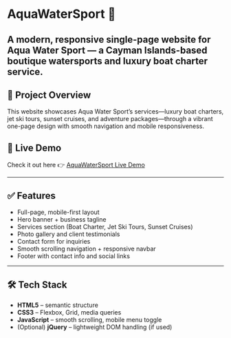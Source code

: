 # AquaWaterSport 🎉

A modern, responsive single-page website for Aqua Water Sport — a Cayman Islands-based boutique watersports and luxury boat charter service.
---

## 🚀 Project Overview

This website showcases Aqua Water Sport’s services—luxury boat charters, jet ski tours, sunset cruises, and adventure packages—through a vibrant one-page design with smooth navigation and mobile responsiveness.

## 🎯 Live Demo

Check it out here 👉 [AquaWaterSport Live Demo](https://darsh372002.github.io/AquaWaterSport/)

---

## ✅ Features

- Full-page, mobile-first layout  
- Hero banner + business tagline  
- Services section (Boat Charter, Jet Ski Tours, Sunset Cruises)  
- Photo gallery and client testimonials  
- Contact form for inquiries  
- Smooth scrolling navigation + responsive navbar  
- Footer with contact info and social links

---

## 🛠 Tech Stack

- **HTML5** – semantic structure  
- **CSS3** – Flexbox, Grid, media queries  
- **JavaScript** – smooth scrolling, mobile menu toggle  
- (Optional) **jQuery** – lightweight DOM handling (if used)
